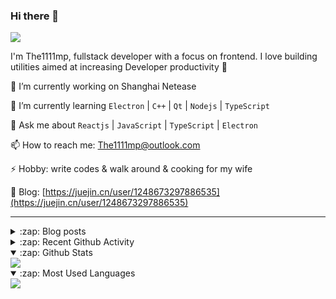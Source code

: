 ### Hi there 👋

![](https://komarev.com/ghpvc/?username=1111mp&color=green)

I'm The1111mp, fullstack developer with a focus on frontend. I love building utilities aimed at increasing Developer productivity 🙌

🔭 I’m currently working on Shanghai Netease

🌱 I’m currently learning `Electron` | `C++` | `Qt` | `Nodejs` | `TypeScript`

💬 Ask me about `Reactjs` | `JavaScript` | `TypeScript` | `Electron`

📫 How to reach me: <a href="mailto:The1111mp@outlook.com">The1111mp@outlook.com</a>

⚡ Hobby: write codes & walk around & cooking for my wife

📖 Blog: [https://juejin.cn/user/1248673297886535](https://juejin.cn/user/1248673297886535)

***

<details>
  <summary>:zap: Blog posts</summary>

  - [使用 nvm-desktop 轻松安装和管理多个 node 版本](https://juejin.cn/post/7267791228872179727)
  - [Electron 中集成 SQLite3 数据库的最佳实践](https://juejin.cn/post/7202807471881306172)
  - [从0开发IM，单聊群聊在线离线消息以及消息的已读未读功能](https://juejin.cn/post/7202583557751865401)
  - [Electron（网页）中实现接近微信消息发送体验的消息输入框及界面](https://juejin.cn/post/7252505446396575781)
  - [Qt中基于QWebEngineView和QWebChannel实现与web的交互](https://juejin.cn/post/7238423148555501629)
</details>

<details>
  <summary>:zap: Recent Github Activity</summary>

  <!--START_SECTION:activity-->
1. 🗣 Commented on [#46](https://github.com/1111mp/nvm-desktop/issues/46#issuecomment-1880003375) in [1111mp/nvm-desktop](https://github.com/1111mp/nvm-desktop)
2. 🔒 Closed issue [#46](https://github.com/1111mp/nvm-desktop/issues/46) in [1111mp/nvm-desktop](https://github.com/1111mp/nvm-desktop)
3. 🗣 Commented on [#46](https://github.com/1111mp/nvm-desktop/issues/46#issuecomment-1879925153) in [1111mp/nvm-desktop](https://github.com/1111mp/nvm-desktop)
4. 🗣 Commented on [#21](https://github.com/1111mp/nvm-desktop/issues/21#issuecomment-1879560796) in [1111mp/nvm-desktop](https://github.com/1111mp/nvm-desktop)
5. 🔒 Closed issue [#21](https://github.com/1111mp/nvm-desktop/issues/21) in [1111mp/nvm-desktop](https://github.com/1111mp/nvm-desktop)
6. ❌ Closed PR [#2202](https://github.com/nextui-org/nextui/pull/2202) in [nextui-org/nextui](https://github.com/nextui-org/nextui)
7. 🗣 Commented on [#47](https://github.com/1111mp/nvm-desktop/issues/47#issuecomment-1879529207) in [1111mp/nvm-desktop](https://github.com/1111mp/nvm-desktop)
8. 🔒 Closed issue [#47](https://github.com/1111mp/nvm-desktop/issues/47) in [1111mp/nvm-desktop](https://github.com/1111mp/nvm-desktop)
9. 🗣 Commented on [#47](https://github.com/1111mp/nvm-desktop/issues/47#issuecomment-1879522451) in [1111mp/nvm-desktop](https://github.com/1111mp/nvm-desktop)
10. 🚀 Published release [Test](https://github.com/1111mp/nvm-desktop/releases/tag/test) in [1111mp/nvm-desktop](https://github.com/1111mp/nvm-desktop)
  <!--END_SECTION:activity-->
</details>

<details open>
  <summary>:zap: Github Stats</summary>

  <img align="center" src="https://github-readme-stats-sigma-five.vercel.app/api?username=1111mp&show_icons=true&hide_border=true&theme=gruvbox" />
</details>

<details open>
  <summary>:zap: Most Used Languages</summary>

  <img align="center" src="https://github-readme-stats-sigma-five.vercel.app/api/top-langs/?username=1111mp&layout=compact&show_icons=true&hide_border=true&theme=gruvbox" />
</details>


<!--
**1111mp/1111mp** is a ✨ _special_ ✨ repository because its `README.md` (this file) appears on your GitHub profile.

Here are some ideas to get you started:

- 🔭 I’m currently working on ...
- 🌱 I’m currently learning ...
- 👯 I’m looking to collaborate on ...
- 🤔 I’m looking for help with ...
- 💬 Ask me about ...
- 📫 How to reach me: ...
- 😄 Pronouns: ...
- ⚡ Fun fact: ...
-->
